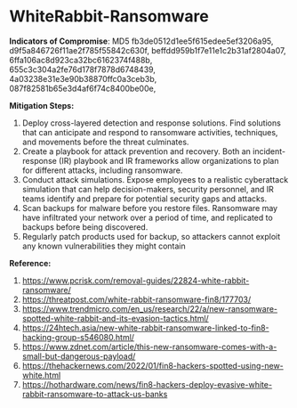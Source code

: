# WhiteRabbit-Ransomware

**Indicators of Compromise**:
MD5
fb3de0512d1ee5f615edee5ef3206a95, d9f5a846726f11ae2f785f55842c630f, beffdd959b1f7e11e1c2b31af2804a07, 6ffa106ac8d923ca32bc6162374f488b, 655c3c304a2fe76d178f7878d6748439, 4a03238e31e3e90b38870ffc0a3ceb3b, 087f82581b65e3d4af6f74c8400be00e,

**Mitigation Steps:**     
1)	Deploy cross-layered detection and response solutions. Find solutions that can anticipate and respond to ransomware activities, techniques, and movements before the threat culminates.
2)	Create a playbook for attack prevention and recovery. Both an incident-response (IR) playbook and IR frameworks allow organizations to plan for different attacks, including ransomware.
3)	Conduct attack simulations. Expose employees to a realistic cyberattack simulation that can help decision-makers, security personnel, and IR teams identify and prepare for potential security gaps and attacks.
4)	Scan backups for malware before you restore files. Ransomware may have infiltrated your network over a period of time, and replicated to backups before being discovered.
5)	Regularly patch products used for backup, so attackers cannot exploit any known vulnerabilities they might contain

**Reference:**
1) https://www.pcrisk.com/removal-guides/22824-white-rabbit-ransomware/
2) https://threatpost.com/white-rabbit-ransomware-fin8/177703/
3) https://www.trendmicro.com/en_us/research/22/a/new-ransomware-spotted-white-rabbit-and-its-evasion-tactics.html/
4) https://24htech.asia/new-white-rabbit-ransomware-linked-to-fin8-hacking-group-s546080.html/
5) https://www.zdnet.com/article/this-new-ransomware-comes-with-a-small-but-dangerous-payload/
6) https://thehackernews.com/2022/01/fin8-hackers-spotted-using-new-white.html
7) https://hothardware.com/news/fin8-hackers-deploy-evasive-white-rabbit-ransomware-to-attack-us-banks
